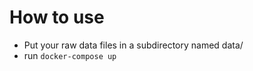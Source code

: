 

# How to use

* Put your raw data files in a subdirectory named data/
* run `docker-compose up`



